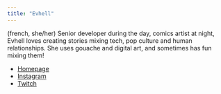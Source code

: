 ```yaml
---
title: "Evhell"
---
```


(french, she/her) Senior developer during the day, comics artist at night, Evhell loves creating stories mixing tech, pop culture and human relationships. She uses gouache and digital art, and sometimes has fun mixing them!

- [Homepage](https://www.evhell.fr/)
- [Instagram](https://www.instagram.com/evhell.fr/)
- [Twitch](https://www.twitch.tv/evhell)
